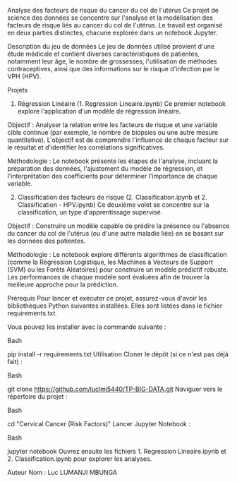 Analyse des facteurs de risque du cancer du col de l'utérus
Ce projet de science des données se concentre sur l'analyse et la modélisation des facteurs de risque liés au cancer du col de l'utérus. Le travail est organisé en deux parties distinctes, chacune explorée dans un notebook Jupyter.

Description du jeu de données
Le jeu de données utilisé provient d'une étude médicale et contient diverses caractéristiques de patientes, notamment leur âge, le nombre de grossesses, l'utilisation de méthodes contraceptives, ainsi que des informations sur le risque d'infection par le VPH (HPV).

Projets
1. Régression Linéaire (1. Regression Lineaire.ipynb)
Ce premier notebook explore l'application d'un modèle de régression linéaire.

Objectif : Analyser la relation entre les facteurs de risque et une variable cible continue (par exemple, le nombre de biopsies ou une autre mesure quantitative). L'objectif est de comprendre l'influence de chaque facteur sur le résultat et d'identifier les corrélations significatives.

Méthodologie : Le notebook présente les étapes de l'analyse, incluant la préparation des données, l'ajustement du modèle de régression, et l'interprétation des coefficients pour déterminer l'importance de chaque variable.

2. Classification des facteurs de risque (2. Classification.ipynb et 2. Classification - HPV.ipynb)
Ce deuxième volet se concentre sur la classification, un type d'apprentissage supervisé.

Objectif : Construire un modèle capable de prédire la présence ou l'absence du cancer du col de l'utérus (ou d'une autre maladie liée) en se basant sur les données des patientes.

Méthodologie : Le notebook explore différents algorithmes de classification (comme la Régression Logistique, les Machines à Vecteurs de Support (SVM) ou les Forêts Aléatoires) pour construire un modèle prédictif robuste. Les performances de chaque modèle sont évaluées afin de trouver la meilleure approche pour la prédiction.

Prérequis
Pour lancer et exécuter ce projet, assurez-vous d'avoir les bibliothèques Python suivantes installées. Elles sont listées dans le fichier requirements.txt.

Vous pouvez les installer avec la commande suivante :

Bash

pip install -r requirements.txt
Utilisation
Cloner le dépôt (si ce n'est pas déjà fait) :

Bash

git clone https://github.com/luclmj5440/TP-BIG-DATA.git
Naviguer vers le répertoire du projet :

Bash

cd "Cervical Cancer (Risk Factors)"
Lancer Jupyter Notebook :

Bash

jupyter notebook
Ouvrez ensuite les fichiers 1. Regression Lineaire.ipynb et 2. Classification.ipynb pour explorer les analyses.

Auteur
Nom : Luc LUMANJI MBUNGA
